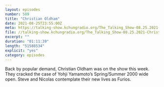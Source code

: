 ```yaml
---
layout: episodes
number: 589
title: "Christian Oldham"
date: 2021-08-25T23:55:00Z
meta: https://talking-show.kchungradio.org/The_Talking_Show-08.25.2021-Christian_Oldham_II.mp3
file: //talking-show.kchungradio.org/The_Talking_Show-08.25.2021-Christian_Oldham_II.mp3
excerpt: ""
duration: "01:11:39"
length: "51588534"
explicit: "yes"
category: episodes
---
```

Back by popular demand, Christian Oldham was on the show this week. They cracked the case of Yohji Yamamoto’s Spring/Summer 2000 wide open. Steve and Nicolas contemplate their new lives as Furios.

